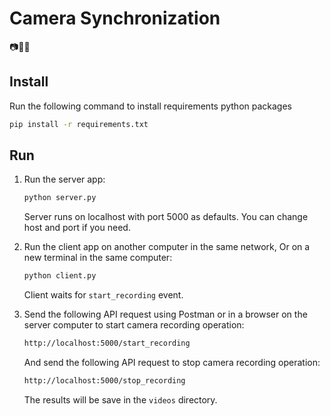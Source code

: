 # Camera Synchronization

📷🔄📸

## Install

Run the following command to install requirements python packages

```bash
pip install -r requirements.txt
```

## Run

1. Run the server app:

    ```bash
    python server.py
    ```

    Server runs on localhost with port 5000 as defaults. You can change host and port if you need.

1. Run the client app on another computer in the same network, Or on a new terminal in the same computer:

    ```bash
    python client.py
    ```

    Client waits for `start_recording` event.

1. Send the following API request using Postman or in a browser on the server computer to start camera recording operation:

    ```bash
    http://localhost:5000/start_recording
    ```

    And send the following API request to stop camera recording operation:

    ```bash
    http://localhost:5000/stop_recording
    ```

    The results will be save in the `videos` directory.
